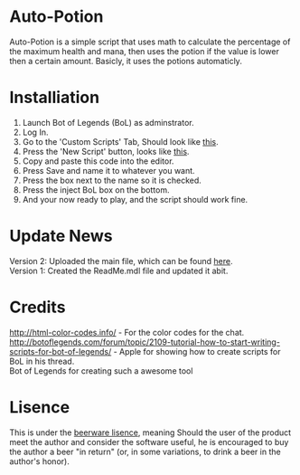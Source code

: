 Auto-Potion
===========
Auto-Potion is a simple script that uses math to calculate the percentage of the maximum health and mana, then uses the potion if the value is lower then a certain amount. Basicly, it uses the potions automaticly.

Installiation
=============
1) Launch Bot of Legends (BoL) as adminstrator.<br >
2) Log In.<br >
3) Go to the 'Custom Scripts' Tab, Should look like <a href="http://i.imgur.com/BiWWeUW.png">this</a>.<br >
4) Press the 'New Script' button, looks like <a href="http://i.imgur.com/5PPT53w.png">this</a>.<br >
5) Copy and paste this code into the editor. <br >
6) Press Save and name it to whatever you want.<br >
7) Press the box next to the name so it is checked.<br >
8) Press the inject BoL box on the bottom. <br >
9) And your now ready to play, and the script should work fine.<br >

Update News<br >
===========
Version 2: Uploaded the main file, which can be found <a href="https://github.com/Michael-Golebiewski/Auto-Potion/blob/master/%5BBD%5D%20Auto%20Potion.lua">here</a>.<br >
Version 1: Created the ReadMe.mdl file and updated it abit.<br >

Credits
=======
http://html-color-codes.info/ - For the color codes for the chat.<br >
http://botoflegends.com/forum/topic/2109-tutorial-how-to-start-writing-scripts-for-bot-of-legends/ - Apple for showing how to create scripts for BoL in his thread.<br >
Bot of Legends for creating such a awesome tool<br >

Lisence
=======
This is under the <a href="http://en.wikipedia.org/wiki/Beerware">beerware lisence</a>, meaning Should the user of the product meet the author and consider the software useful, he is encouraged to buy the author a beer "in return" (or, in some variations, to drink a beer in the author's honor).<br >
